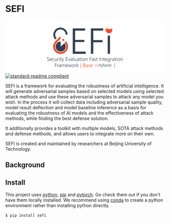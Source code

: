 # SEFI
![image](https://github.com/NeoSunJZ/Canary_Master/blob/main/logo.png?raw=true)
[![standard-readme compliant](https://img.shields.io/badge/readme%20style-standard-brightgreen.svg?style=flat-square)](https://github.com/RichardLitt/standard-readme)

SEFI is a framework for evaluating the robustness of artificial intelligence. It will generate adversarial samples based on selected models using selected attack methods and use these adversarial samples to attack any model you wish. In the process it will collect data including adversarial sample quality, model result deflection and model baseline inference as a basis for evaluating the robustness of AI models and the effectiveness of attack methods, while finding the best defense solution.

It additionally provides a toolkit with multiple models, SOTA attack methods and defense methods, and allows users to integrate more on their own.

SEFI is created and maintained by researchers at Beijing University of Technology.

## Background

## Install

This project uses [python](https://www.python.org/), [pip](https://pypi.org/project/pip/) and [pytorch](https://pytorch.org/). Go check them out if you don't have them locally installed.
We recommend using [conda](https://github.com/conda/conda) to create a python environment rather than installing python directly.

```sh
$ pip install sefi
```
